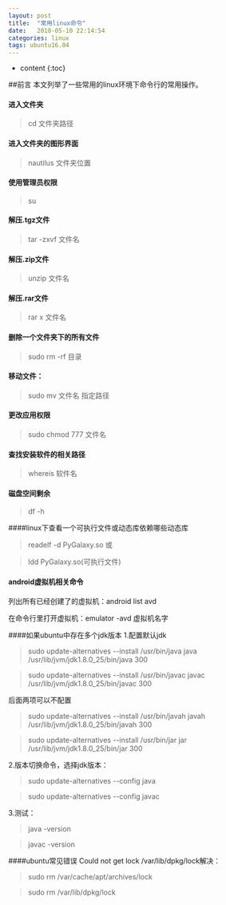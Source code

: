 ```yaml
---
layout: post
title:  "常用linux命令"
date:   2018-05-10 22:14:54
categories: linux
tags: ubuntu16.04
---
```


* content
{:toc}

##前言
本文列举了一些常用的linux环境下命令行的常用操作。




#### 进入文件夹

> cd 文件夹路径

#### 进入文件夹的图形界面

> nautilus 文件夹位置

#### 使用管理员权限

> su


#### 解压.tgz文件

> tar -zxvf 文件名

#### 解压.zip文件

> unzip 文件名

#### 解压.rar文件

> rar x 文件名

#### 删除一个文件夹下的所有文件

> sudo rm -rf 目录

#### 移动文件：

>  sudo mv 文件名 指定路径

#### 更改应用权限
>  sudo chmod 777 文件名

#### 查找安装软件的相关路径
> whereis 软件名

#### 磁盘空间剩余
> df -h

####linux下查看一个可执行文件或动态库依赖哪些动态库
> readelf -d PyGalaxy.so 或

> ldd PyGalaxy.so(可执行文件)

#### android虚拟机相关命令
列出所有已经创建了的虚拟机：android list avd

在命令行里打开虚拟机：emulator -avd 虚拟机名字

####如果ubuntu中存在多个jdk版本
1.配置默认jdk  
>  sudo update-alternatives --install /usr/bin/java java /usr/lib/jvm/jdk1.8.0_25/bin/java 300  

> sudo update-alternatives --install /usr/bin/javac javac /usr/lib/jvm/jdk1.8.0_25/bin/javac 300

 后面两项可以不配置  
 > sudo update-alternatives --install /usr/bin/javah javah /usr/lib/jvm/jdk1.8.0_25/bin/javah 300  
 
 >   sudo update-alternatives --install /usr/bin/jar jar /usr/lib/jvm/jdk1.8.0_25/bin/jar 300  
  
2.版本切换命令，选择jdk版本：
> sudo update-alternatives --config java
 
 > sudo update-alternatives --config javac
 
3.测试： 
> java -version  

> javac -version

####ubuntu常见错误
Could not get lock /var/lib/dpkg/lock解决：
> sudo rm /var/cache/apt/archives/lock

> sudo rm /var/lib/dpkg/lock